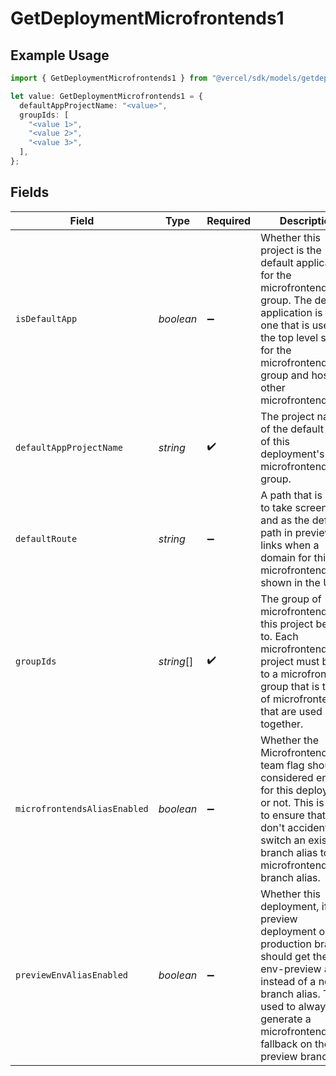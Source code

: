 # GetDeploymentMicrofrontends1

## Example Usage

```typescript
import { GetDeploymentMicrofrontends1 } from "@vercel/sdk/models/getdeploymentop.js";

let value: GetDeploymentMicrofrontends1 = {
  defaultAppProjectName: "<value>",
  groupIds: [
    "<value 1>",
    "<value 2>",
    "<value 3>",
  ],
};
```

## Fields

| Field                                                                                                                                                                                                                           | Type                                                                                                                                                                                                                            | Required                                                                                                                                                                                                                        | Description                                                                                                                                                                                                                     |
| ------------------------------------------------------------------------------------------------------------------------------------------------------------------------------------------------------------------------------- | ------------------------------------------------------------------------------------------------------------------------------------------------------------------------------------------------------------------------------- | ------------------------------------------------------------------------------------------------------------------------------------------------------------------------------------------------------------------------------- | ------------------------------------------------------------------------------------------------------------------------------------------------------------------------------------------------------------------------------- |
| `isDefaultApp`                                                                                                                                                                                                                  | *boolean*                                                                                                                                                                                                                       | :heavy_minus_sign:                                                                                                                                                                                                              | Whether this project is the default application for the microfrontends group. The default application is the one that is used as the top level shell for the microfrontends group and hosts the other microfrontends.           |
| `defaultAppProjectName`                                                                                                                                                                                                         | *string*                                                                                                                                                                                                                        | :heavy_check_mark:                                                                                                                                                                                                              | The project name of the default app of this deployment's microfrontends group.                                                                                                                                                  |
| `defaultRoute`                                                                                                                                                                                                                  | *string*                                                                                                                                                                                                                        | :heavy_minus_sign:                                                                                                                                                                                                              | A path that is used to take screenshots and as the default path in preview links when a domain for this microfrontend is shown in the UI.                                                                                       |
| `groupIds`                                                                                                                                                                                                                      | *string*[]                                                                                                                                                                                                                      | :heavy_check_mark:                                                                                                                                                                                                              | The group of microfrontends that this project belongs to. Each microfrontend project must belong to a microfrontends group that is the set of microfrontends that are used together.                                            |
| `microfrontendsAliasEnabled`                                                                                                                                                                                                    | *boolean*                                                                                                                                                                                                                       | :heavy_minus_sign:                                                                                                                                                                                                              | Whether the MicrofrontendsAlias team flag should be considered enabled for this deployment or not. This is used to ensure that we don't accidentally switch an existing branch alias to a microfrontends branch alias.          |
| `previewEnvAliasEnabled`                                                                                                                                                                                                        | *boolean*                                                                                                                                                                                                                       | :heavy_minus_sign:                                                                                                                                                                                                              | Whether this deployment, if a preview deployment on the production branch, should get the -env-preview alias instead of a normal branch alias. This is used to always generate a microfrontends fallback on the preview branch. |